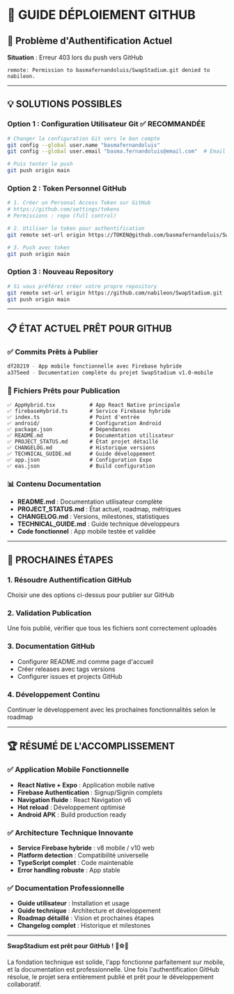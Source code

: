 # 🚀 GUIDE DÉPLOIEMENT GITHUB

## 🚨 Problème d'Authentification Actuel

**Situation** : Erreur 403 lors du push vers GitHub
```
remote: Permission to basmafernandoluis/SwapStadium.git denied to nabileon.
```

---

## 💡 SOLUTIONS POSSIBLES

### Option 1 : Configuration Utilisateur Git ✅ RECOMMANDÉE

```bash
# Changer la configuration Git vers le bon compte
git config --global user.name "basmafernandoluis"
git config --global user.email "basma.fernandoluis@email.com"  # Email GitHub réel

# Puis tenter le push
git push origin main
```

### Option 2 : Token Personnel GitHub

```bash
# 1. Créer un Personal Access Token sur GitHub
# https://github.com/settings/tokens
# Permissions : repo (full control)

# 2. Utiliser le token pour authentification
git remote set-url origin https://TOKEN@github.com/basmafernandoluis/SwapStadium.git

# 3. Push avec token
git push origin main
```

### Option 3 : Nouveau Repository

```bash
# Si vous préférez créer votre propre repository
git remote set-url origin https://github.com/nabileon/SwapStadium.git
git push origin main
```

---

## 📋 ÉTAT ACTUEL PRÊT POUR GITHUB

### ✅ Commits Prêts à Publier

```bash
df28219 - App mobile fonctionnelle avec Firebase hybride
a375eed - Documentation complète du projet SwapStadium v1.0-mobile
```

### 📁 Fichiers Prêts pour Publication

```
✅ AppHybrid.tsx           # App React Native principale
✅ firebaseHybrid.ts       # Service Firebase hybride  
✅ index.ts                # Point d'entrée
✅ android/                # Configuration Android
✅ package.json            # Dépendances
✅ README.md               # Documentation utilisateur
✅ PROJECT_STATUS.md       # État projet détaillé
✅ CHANGELOG.md            # Historique versions
✅ TECHNICAL_GUIDE.md      # Guide développement
✅ app.json                # Configuration Expo
✅ eas.json                # Build configuration
```

### 📊 Contenu Documentation

- **README.md** : Documentation utilisateur complète
- **PROJECT_STATUS.md** : État actuel, roadmap, métriques
- **CHANGELOG.md** : Versions, milestones, statistiques  
- **TECHNICAL_GUIDE.md** : Guide technique développeurs
- **Code fonctionnel** : App mobile testée et validée

---

## 🎯 PROCHAINES ÉTAPES

### 1. Résoudre Authentification GitHub
Choisir une des options ci-dessus pour publier sur GitHub

### 2. Validation Publication
Une fois publié, vérifier que tous les fichiers sont correctement uploadés

### 3. Documentation GitHub
- Configurer README.md comme page d'accueil
- Créer releases avec tags versions
- Configurer issues et projects GitHub

### 4. Développement Continu
Continuer le développement avec les prochaines fonctionnalités selon le roadmap

---

## 🏆 RÉSUMÉ DE L'ACCOMPLISSEMENT

### ✅ Application Mobile Fonctionnelle
- **React Native + Expo** : Application mobile native
- **Firebase Authentication** : Signup/Signin complets
- **Navigation fluide** : React Navigation v6
- **Hot reload** : Développement optimisé
- **Android APK** : Build production ready

### ✅ Architecture Technique Innovante  
- **Service Firebase hybride** : v8 mobile / v10 web
- **Platform detection** : Compatibilité universelle
- **TypeScript complet** : Code maintenable
- **Error handling robuste** : App stable

### ✅ Documentation Professionnelle
- **Guide utilisateur** : Installation et usage
- **Guide technique** : Architecture et développement  
- **Roadmap détaillé** : Vision et prochaines étapes
- **Changelog complet** : Historique et milestones

---

**SwapStadium est prêt pour GitHub !** 🚀⚽📱

La fondation technique est solide, l'app fonctionne parfaitement sur mobile, et la documentation est professionnelle. Une fois l'authentification GitHub résolue, le projet sera entièrement publié et prêt pour le développement collaboratif.
